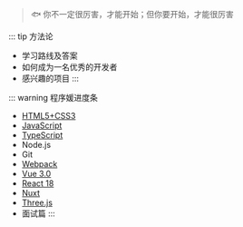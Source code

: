 > 🐟 你不一定很厉害，才能开始；但你要开始，才能很厉害

::: tip 方法论
- 学习路线及答案
- 如何成为一名优秀的开发者
- 感兴趣的项目
:::

::: warning 程序媛进度条
- [HTML5+CSS3](./HTML+CSS/HTML.md)
- [JavaScript](./javascript/base.md)
- [TypeScript](./Typescript/intro.md)
- Node.js
- Git
- [Webpack](./前端工程化/webpack.md)
- [Vue 3.0](./vue/Vue3_fast.md)
- [React 18](./React/index.md)
- [Nuxt](./Nuxt3/Nuxt.md)
- [Three.js](./Threejs/threejs-base.md)
- 面试篇
:::